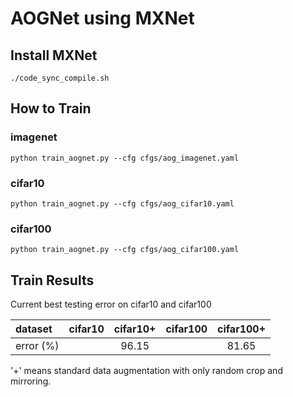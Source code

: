 AOGNet using MXNet
=====================================
## Install MXNet
```shell
./code_sync_compile.sh
```
## How to Train

### imagenet
```shell
python train_aognet.py --cfg cfgs/aog_imagenet.yaml
```

### cifar10
```shell
python train_aognet.py --cfg cfgs/aog_cifar10.yaml
```

### cifar100
```shell
python train_aognet.py --cfg cfgs/aog_cifar100.yaml
```
## Train Results
Current best testing error on cifar10 and cifar100

| dataset       | cifar10 | cifar10+ | cifar100 | cifar100+ |
| :------------ | :-----: | :------: | :------: | :-------: |
| error (%)     |         | 96.15    |          |   81.65   |

'+' means standard data augmentation with only random crop and mirroring.
